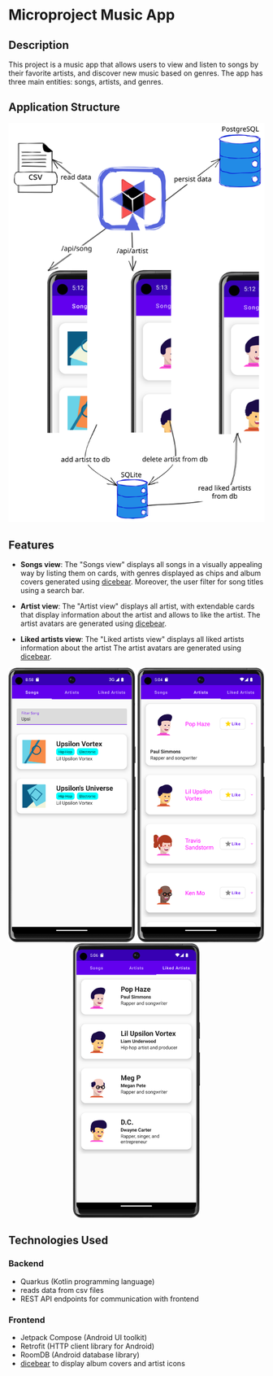 # Microproject Music App

## Description

This project is a music app that allows users to view and listen to songs by their favorite artists, and discover new music based on genres. The app has three main entities: songs, artists, and genres.

## Application Structure

<p align="center">
    <img src="images/music-app.svg" alt="Music App Structure" />
</p>

## Features

- **Songs view**:
  The "Songs view" displays all songs in a visually appealing way by listing them on cards, with genres displayed as chips and album covers generated using [dicebear](https://www.dicebear.com/).
  Moreover, the user filter for song titles using a search bar.

- **Artist view**:
  The "Artist view" displays all artist, with extendable cards that display information about the artist and allows to like the artist.
  The artist avatars are generated using [dicebear](https://www.dicebear.com/).

- **Liked artists view**:
  The "Liked artists view" displays all liked artists information about the artist
  The artist avatars are generated using [dicebear](https://www.dicebear.com/).

<p align="center" class="display:flex;justify-content:space-around;">
    <img src="images/songs-view.png" alt="Songs List Screenshot" style="width: 250px;" />
    <img src="images/artists-view.png" alt="Artists List Screenshot" style="width: 250px;"/>
    <img src="images/liked-artists-view.png" alt="Liked Artists List Screenshot" style="width: 250px;" />
</p>

## Technologies Used

### Backend

- Quarkus (Kotlin programming language)
- reads data from csv files
- REST API endpoints for communication with frontend

### Frontend

- Jetpack Compose (Android UI toolkit)
- Retrofit (HTTP client library for Android)
- RoomDB (Android database library)
- [dicebear](https://www.dicebear.com/) to display album covers and artist icons
